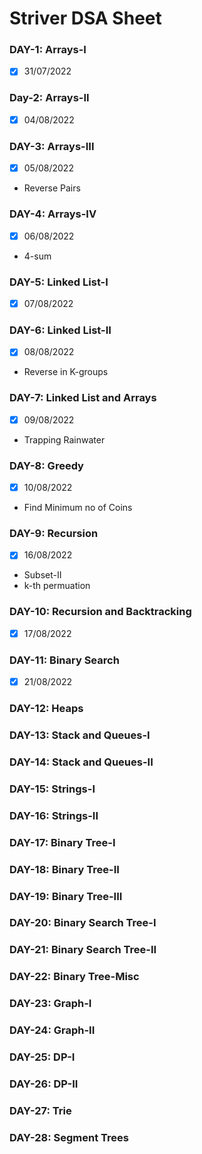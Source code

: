 # Striver DSA Sheet

### DAY-1: Arrays-I
- [x] 31/07/2022

### Day-2: Arrays-II
- [x] 04/08/2022

### DAY-3: Arrays-III
- [x] 05/08/2022
- Reverse Pairs

### DAY-4: Arrays-IV
- [x] 06/08/2022
- 4-sum

### DAY-5: Linked List-I
- [x] 07/08/2022

### DAY-6: Linked List-II
- [x] 08/08/2022
- Reverse in K-groups

### DAY-7: Linked List and Arrays
- [x] 09/08/2022
- Trapping Rainwater

### DAY-8: Greedy
- [x] 10/08/2022
- Find Minimum no of Coins

### DAY-9: Recursion
- [x] 16/08/2022
- Subset-II
- k-th permuation

### DAY-10: Recursion and Backtracking
- [x] 17/08/2022

### DAY-11: Binary Search
- [x] 21/08/2022

### DAY-12: Heaps
 

### DAY-13: Stack and Queues-I
 

### DAY-14: Stack and Queues-II


### DAY-15: Strings-I
 

### DAY-16: Strings-II


### DAY-17: Binary Tree-I


### DAY-18: Binary Tree-II


### DAY-19: Binary Tree-III


### DAY-20: Binary Search Tree-I


### DAY-21: Binary Search Tree-II


### DAY-22: Binary Tree-Misc


### DAY-23: Graph-I


### DAY-24: Graph-II


### DAY-25: DP-I


### DAY-26: DP-II


### DAY-27: Trie


### DAY-28: Segment Trees


